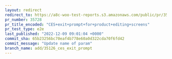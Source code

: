 ```yaml
---
layout: redirect
redirect_to: https://a8c-woo-test-reports.s3.amazonaws.com/public/pr/35728/e2e/index.html
pr_number: 35728
pr_title_encoded: "CES+exit+prompt+for+product+editing+screens"
pr_test_type: e2e
last_published: "2022-12-09 09:01:04 +0000"
commit_sha: 65b23256bc70eaf4b778e60a0d322cda70f6fd42
commit_message: "Update name of param"
branch_name: add/35126_ces_exit_prompt
---
```

